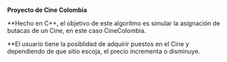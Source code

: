 **Proyecto de Cine Colombia**

**Hecho en C++, el objetivo de este algoritmo es simular la asignación de butacas de un Cine, en este caso CineColombia.

**El usuario tiene la posiblidad de adquirir puestos en el Cine y dependiendo de que sitio escoja, el precio incrementa o disminuye.
